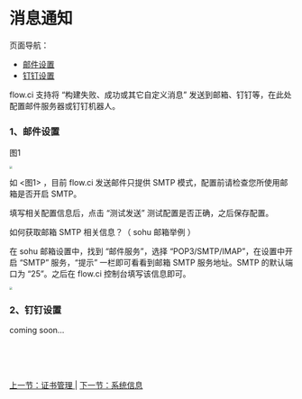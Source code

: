 # 消息通知

页面导航：

- [ 邮件设置 ](#msg_mail)
- [ 钉钉设置 ](#msg_dingding)

flow.ci 支持将 “构建失败、成功或其它自定义消息” 发送到邮箱、钉钉等，在此处配置邮件服务器或钉钉机器人。

### <a name="msg_mail">1、邮件设置</a>

图1

<img src="https://images-cdn.shimo.im/zUUwdX9Xu4cABFde/msg_mail.jpg" style="zoom:30%">

如 <图1> ，目前 flow.ci 发送邮件只提供 SMTP 模式，配置前请检查您所使用邮箱是否开启 SMTP。

填写相关配置信息后，点击 “测试发送” 测试配置是否正确，之后保存配置。

如何获取邮箱 SMTP 相关信息？（ sohu 邮箱举例 ）

在 sohu 邮箱设置中，找到 “邮件服务”，选择 “POP3/SMTP/IMAP”，在设置中开启 “SMTP” 服务，“提示” 一栏即可看看到邮箱 SMTP 服务地址。SMTP 的默认端口为 “25”。之后在 flow.ci 控制台填写该信息即可。

<img src="https://images-cdn.shimo.im/J5lWUzOe3SYDcnJA/sohu_smtp.jpg" style="zoom:30%">

### <a name="msg_dingding">2、钉钉设置</a>

coming soon...

<br/><br/><br/>

<div id="bom">
<a href="./admin_credentials.md">上一节：证书管理 </a> |
<a href="./admin_system_info.md">下一节：系统信息 </a>
</div>

<link rel="stylesheet" rev="stylesheet" href="flow.css" type="text/css"/> 

